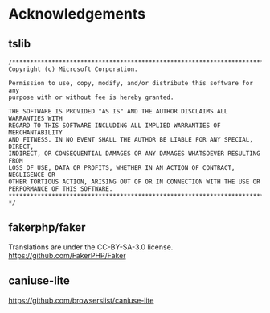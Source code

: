 # Acknowledgements

## tslib

```
/******************************************************************************
Copyright (c) Microsoft Corporation.

Permission to use, copy, modify, and/or distribute this software for any
purpose with or without fee is hereby granted.

THE SOFTWARE IS PROVIDED "AS IS" AND THE AUTHOR DISCLAIMS ALL WARRANTIES WITH
REGARD TO THIS SOFTWARE INCLUDING ALL IMPLIED WARRANTIES OF MERCHANTABILITY
AND FITNESS. IN NO EVENT SHALL THE AUTHOR BE LIABLE FOR ANY SPECIAL, DIRECT,
INDIRECT, OR CONSEQUENTIAL DAMAGES OR ANY DAMAGES WHATSOEVER RESULTING FROM
LOSS OF USE, DATA OR PROFITS, WHETHER IN AN ACTION OF CONTRACT, NEGLIGENCE OR
OTHER TORTIOUS ACTION, ARISING OUT OF OR IN CONNECTION WITH THE USE OR
PERFORMANCE OF THIS SOFTWARE.
***************************************************************************** */
```

## fakerphp/faker

Translations are under the CC-BY-SA-3.0 license.
https://github.com/FakerPHP/Faker

## caniuse-lite

https://github.com/browserslist/caniuse-lite
